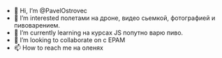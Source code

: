 - 👋 Hi, I’m @PavelOstrovec
- 👀 I’m interested  полетами  на дроне, видео сьемкой, фотографией и пивоварением.
- 🌱 I’m currently learning  на курсах JS  попутно  варю пиво.
- 💞️ I’m looking to collaborate on  с EPAM
- 📫 How to reach me  на оленях

<!---
PavelOstrovec/PavelOstrovec is a ✨ special ✨ repository because its `README.md` (this file) appears on your GitHub profile.
You can click the Preview link to take a look at your changes.
--->
